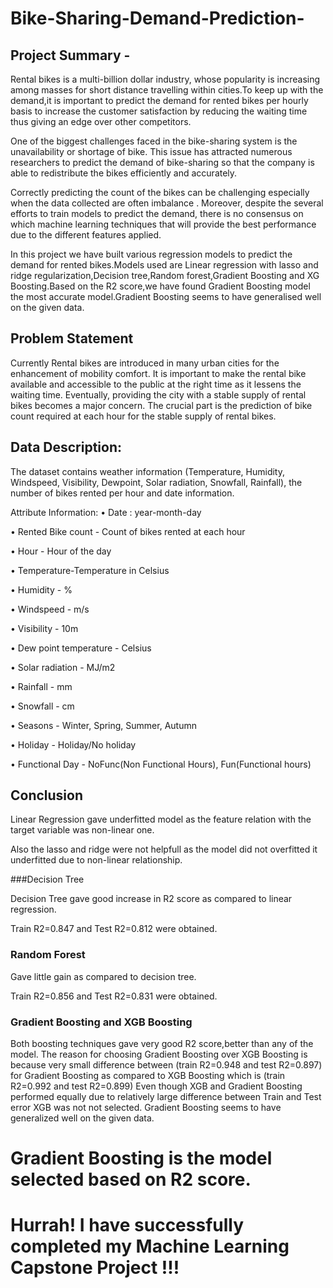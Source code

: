 # Bike-Sharing-Demand-Prediction-
## Project Summary -
Rental bikes is a multi-billion dollar industry, whose popularity is increasing among masses for short distance travelling within cities.To keep up with the demand,it is important to predict the demand for rented bikes per hourly basis to increase the customer satisfaction by reducing the waiting time thus giving an edge over other competitors.

One of the biggest challenges faced in the bike-sharing system is the unavailability or shortage of bike. This issue has attracted numerous researchers to predict the demand of bike-sharing so that the company is able to redistribute the bikes efficiently and accurately.

Correctly predicting the count of the bikes can be challenging especially when the data collected are often imbalance . Moreover, despite the several efforts to train models to predict the demand, there is no consensus on which machine learning techniques that will provide the best performance due to the different features applied.

In this project we have built various regression models to predict the demand for rented bikes.Models used are Linear regression with lasso and ridge regularization,Decision tree,Random forest,Gradient Boosting and XG Boosting.Based on the R2 score,we have found Gradient Boosting model the most accurate model.Gradient Boosting seems to have generalised well on the given data.
## Problem Statement
Currently Rental bikes are introduced in many urban cities for the enhancement of mobility comfort. It is important to make the rental bike available and accessible to the public at the right time as it lessens the waiting time. Eventually, providing the city with a stable supply of rental bikes becomes a major concern. The crucial part is the prediction of bike count required at each hour for the stable supply of rental bikes.

## Data Description:
The dataset contains weather information (Temperature, Humidity, Windspeed, Visibility, Dewpoint, Solar radiation, Snowfall, Rainfall), the number of bikes rented per hour and date information.

Attribute Information:
• Date : year-month-day

• Rented Bike count - Count of bikes rented at each hour

• Hour - Hour of the day

• Temperature-Temperature in Celsius

• Humidity - %

• Windspeed - m/s

• Visibility - 10m

• Dew point temperature - Celsius

• Solar radiation - MJ/m2

• Rainfall - mm

• Snowfall - cm

• Seasons - Winter, Spring, Summer, Autumn

• Holiday - Holiday/No holiday

• Functional Day - NoFunc(Non Functional Hours), Fun(Functional hours)
## Conclusion

Linear Regression gave underfitted model as the feature relation with the target variable was non-linear one.

Also the lasso and ridge were not helpfull as the model did not overfitted it underfitted due to non-linear relationship.

###Decision Tree

Decision Tree gave good increase in R2 score as compared to linear regression.

Train R2=0.847 and Test R2=0.812 were obtained.

### Random Forest

Gave little gain as compared to decision tree.

Train R2=0.856 and Test R2=0.831 were obtained.

### Gradient Boosting and XGB Boosting

Both boosting techniques gave very good R2 score,better than any of the model.
The reason for choosing Gradient Boosting over XGB Boosting is because very small difference between (train R2=0.948 and test R2=0.897) for Gradient Boosting as compared to XGB Boosting which is (train R2=0.992 and test R2=0.899)
Even though XGB and Gradient Boosting performed equally due to relatively large difference between Train and Test error XGB was not not selected.
Gradient Boosting seems to have generalized well on the given data.
# Gradient Boosting is the model selected based on R2 score.

# Hurrah! I have successfully completed my Machine Learning Capstone Project !!!

